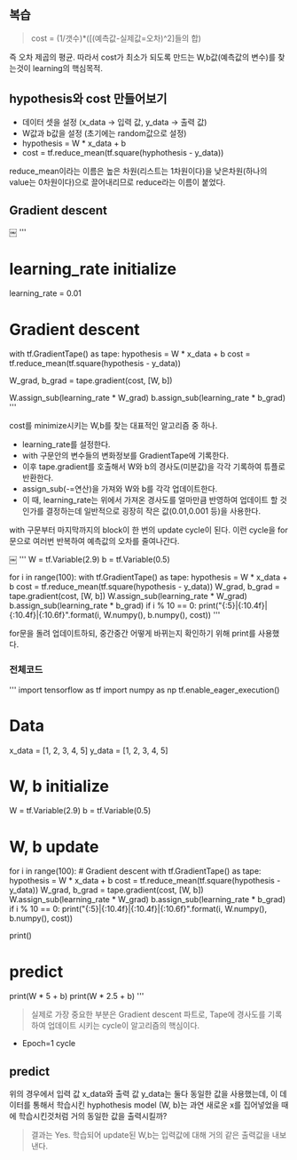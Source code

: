 
## 복습

> cost = (1/갯수)*([(예측값-실제값=오차)^2]들의 합)

즉 오차 제곱의 평균.
따라서 cost가 최소가 되도록 만드는 W,b값(예측값의 변수)를 찾는것이 learning의 핵심목적.

</hr>

## hypothesis와 cost 만들어보기

- 데이터 셋을 설정 (x_data -> 입력 값, y_data -> 출력 값)
- W값과 b값을 설정 (초기에는 random값으로 설정)
- hypothesis = W * x_data + b
- cost = tf.reduce_mean(tf.square(hyphothesis - y_data))

reduce_mean이라는 이름은 높은 차원(리스트는 1차원이다)을 낮은차원(하나의 value는 0차원이다)으로 끌어내리므로 reduce라는 이름이 붙었다.

## Gradient descent
￼
'''
# learning_rate initialize
learning_rate = 0.01

# Gradient descent
with tf.GradientTape() as tape:
    hypothesis = W * x_data + b
    cost = tf.reduce_mean(tf.square(hypothesis - y_data))

W_grad, b_grad = tape.gradient(cost, [W, b])

W.assign_sub(learning_rate * W_grad)
b.assign_sub(learning_rate * b_grad)
'''

cost를 minimize시키는 W,b를 찾는 대표적인 알고리즘 중 하나.

- learning_rate를 설정한다.
- with 구문안의 변수들의 변화정보를 GradientTape에 기록한다.
- 이후 tape.gradient를 호출해서 W와 b의 경사도(미분값)을 각각 기록하여 튜플로 반환한다.
- assign_sub(-=연산)을 가져와 W와 b를 각각 업데이트한다.
- 이 때, learning_rate는 위에서 가져온 경사도를 얼마만큼 반영하여 업데이트 할 것인가를 결정하는데 일반적으로 굉장히 작은 값(0.01,0.001 등)을 사용한다.

with 구문부터 마지막까지의 block이 한 번의 update cycle이 된다.
이런 cycle을 for문으로 여러번 반복하여 예측값의 오차를 줄여나간다.
 
￼
'''
W = tf.Variable(2.9)
b = tf.Variable(0.5)

for i in range(100):
    with tf.GradientTape() as tape:
        hypothesis = W * x_data + b
        cost = tf.reduce_mean(tf.square(hypothesis - y_data))
    W_grad, b_grad = tape.gradient(cost, [W, b])
    W.assign_sub(learning_rate * W_grad)
    b.assign_sub(learning_rate * b_grad)
    if i % 10 == 0:
      print("{:5}|{:10.4f}|{:10.4f}|{:10.6f}".format(i, W.numpy(), b.numpy(), cost))
'''

for문을 돌려 업데이트하되, 중간중간 어떻게 바뀌는지 확인하기 위해 print를 사용했다.


### 전체코드

'''
import tensorflow as tf
import numpy as np
tf.enable_eager_execution()

# Data
x_data = [1, 2, 3, 4, 5]
y_data = [1, 2, 3, 4, 5]

# W, b initialize
W = tf.Variable(2.9)
b = tf.Variable(0.5)

# W, b update
for i in range(100):
    # Gradient descent
    with tf.GradientTape() as tape:
        hypothesis = W * x_data + b
        cost = tf.reduce_mean(tf.square(hypothesis - y_data))
    W_grad, b_grad = tape.gradient(cost, [W, b])
    W.assign_sub(learning_rate * W_grad)
    b.assign_sub(learning_rate * b_grad)
    if i % 10 == 0:
      print("{:5}|{:10.4f}|{:10.4f}|{:10.6f}".format(i, W.numpy(), b.numpy(), cost))

print()

# predict
print(W * 5 + b)
print(W * 2.5 + b)
'''

> 실제로 가장 중요한 부분은 Gradient descent 파트로,
> Tape에 경사도를 기록하여 업데이트 시키는 cycle이 알고리즘의 핵심이다.


* Epoch=1 cycle

 
## predict

위의 경우에서 입력 값 x_data와 출력 값 y_data는 둘다 동일한 값을 사용했는데,
이 데이터를 통해서 학습시킨 hyphothesis model (W, b)는 과연 새로운 x를 집어넣었을 때에 학습시킨것처럼 거의 동일한 값을 출력시킬까?

> 결과는 Yes. 학습되어 update된 W,b는 입력값에 대해 거의 같은 출력값을 내보낸다.
